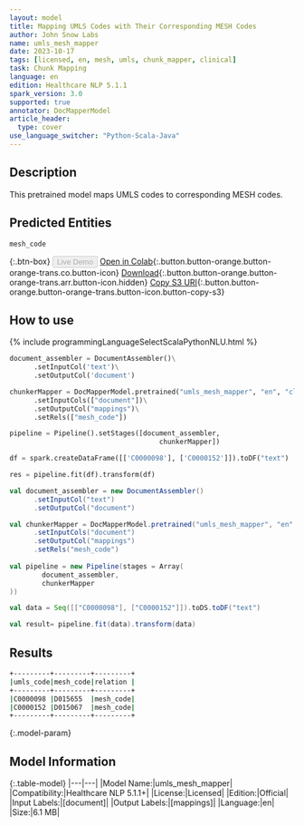 ```yaml
---
layout: model
title: Mapping UMLS Codes with Their Corresponding MESH Codes
author: John Snow Labs
name: umls_mesh_mapper
date: 2023-10-17
tags: [licensed, en, mesh, umls, chunk_mapper, clinical]
task: Chunk Mapping
language: en
edition: Healthcare NLP 5.1.1
spark_version: 3.0
supported: true
annotator: DocMapperModel
article_header:
  type: cover
use_language_switcher: "Python-Scala-Java"
---
```


## Description

This pretrained model maps UMLS codes to corresponding MESH codes.

## Predicted Entities

`mesh_code`

{:.btn-box}
<button class="button button-orange" disabled>Live Demo</button>
[Open in Colab](https://colab.research.google.com/github/JohnSnowLabs/spark-nlp-workshop/blob/master/tutorials/Certification_Trainings/Healthcare/26.Chunk_Mapping.ipynb){:.button.button-orange.button-orange-trans.co.button-icon}
[Download](https://s3.amazonaws.com/auxdata.johnsnowlabs.com/clinical/models/umls_mesh_mapper_en_5.1.1_3.0_1697516249271.zip){:.button.button-orange.button-orange-trans.arr.button-icon.hidden}
[Copy S3 URI](s3://auxdata.johnsnowlabs.com/clinical/models/umls_mesh_mapper_en_5.1.1_3.0_1697516249271.zip){:.button.button-orange.button-orange-trans.button-icon.button-copy-s3}

## How to use



<div class="tabs-box" markdown="1">
{% include programmingLanguageSelectScalaPythonNLU.html %}
  
```python
document_assembler = DocumentAssembler()\
      .setInputCol('text')\
      .setOutputCol('document')

chunkerMapper = DocMapperModel.pretrained("umls_mesh_mapper", "en", "clinical/models")\
      .setInputCols(["document"])\
      .setOutputCol("mappings")\
      .setRels(["mesh_code"])

pipeline = Pipeline().setStages([document_assembler,
                                     chunkerMapper])

df = spark.createDataFrame([['C0000098'], ['C0000152']]).toDF("text")

res = pipeline.fit(df).transform(df)
```
```scala
val document_assembler = new DocumentAssembler()
      .setInputCol("text")
      .setOutputCol("document")

val chunkerMapper = DocMapperModel.pretrained("umls_mesh_mapper", "en", "clinical/models")
      .setInputCols("document")
      .setOutputCol("mappings")
      .setRels("mesh_code")
    
val pipeline = new Pipeline(stages = Array(
        document_assembler,
        chunkerMapper
))

val data = Seq([["C0000098"], ["C0000152"]]).toDS.toDF("text")

val result= pipeline.fit(data).transform(data)
```
</div>

## Results

```bash
+---------+---------+---------+
|umls_code|mesh_code|relation |
+---------+---------+---------+
|C0000098 |D015655  |mesh_code|
|C0000152 |D015067  |mesh_code|
+---------+---------+---------+
```

{:.model-param}
## Model Information

{:.table-model}
|---|---|
|Model Name:|umls_mesh_mapper|
|Compatibility:|Healthcare NLP 5.1.1+|
|License:|Licensed|
|Edition:|Official|
|Input Labels:|[document]|
|Output Labels:|[mappings]|
|Language:|en|
|Size:|6.1 MB|
